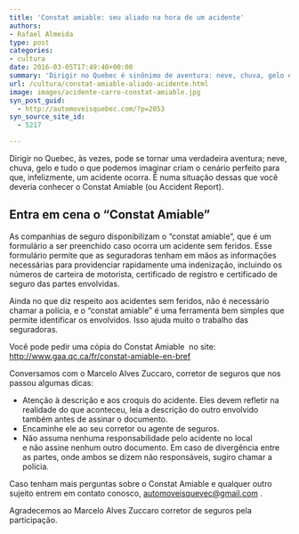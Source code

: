 ```yaml
---
title: 'Constat amiable: seu aliado na hora de um acidente'
authors:
- Rafael Almeida
type: post
categories:
- cultura
date: 2016-03-05T17:49:40+00:00
summary: 'Dirigir no Quebec é sinônimo de aventura: neve, chuva, gelo e vento. Infelizmente também o cenário perfeito para um acidente. Entra em cena o Constat Amiable.'
url: /cultura/constat-amiable-aliado-acidente.html
image: images/acidente-carro-constat-amiable.jpg
syn_post_guid:
  - http://automoveisquebec.com/?p=2053
syn_source_site_id:
  - 5217

---
```

Dirigir no Quebec, às vezes, pode se tornar uma verdadeira aventura; neve, chuva, gelo e tudo o que podemos imaginar criam o cenário perfeito para que, infelizmente, um acidente ocorra. É numa situação dessas que você deveria conhecer o Constat Amiable (ou Accident Report).

## Entra em cena o &#8220;Constat Amiable&#8221;

As companhias de seguro disponibilizam o “constat amiable”, que é um formulário a ser preenchido caso ocorra um acidente sem feridos. Esse formulário permite que as seguradoras tenham em mãos as informações necessárias para providenciar rapidamente uma indenização, incluindo os números de carteira de motorista, certificado de registro e certificado de seguro das partes envolvidas.

Ainda no que diz respeito aos acidentes sem feridos, não é necessário chamar a polícia, e o “constat amiable” é uma ferramenta bem simples que permite identificar os envolvidos. Isso ajuda muito o trabalho das seguradoras.

Você pode pedir uma cópia do Constat Amiable  no site: <http://www.gaa.qc.ca/fr/constat-amiable-en-bref>

Conversamos com o Marcelo Alves Zuccaro, corretor de seguros que nos passou algumas dicas:

  * Atenção à descrição e aos croquis do acidente. Eles devem refletir na realidade do que aconteceu, leia a descrição do outro envolvido também antes de assinar o documento.
  * Encaminhe ele ao seu corretor ou agente de seguros.
  * Não assuma nenhuma responsabilidade pelo acidente no local e não assine nenhum outro documento. Em caso de divergência entre as partes, onde ambos se dizem não responsáveis, sugiro chamar a polícia.

Caso tenham mais perguntas sobre o Constat Amiable e qualquer outro sujeito entrem em contato conosco, <automoveisquevec@gmail.com> .

Agradecemos ao Marcelo Alves Zuccaro corretor de seguros pela participação.